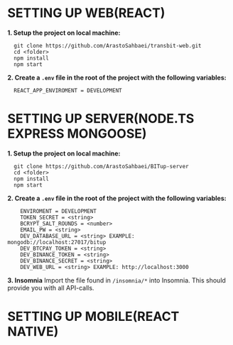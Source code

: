 # SETTING UP WEB(REACT)
**1. Setup the project on local machine:**
``` 
  git clone https://github.com/ArastoSahbaei/transbit-web.git
  cd <folder>
  npm install
  npm start
```
**2. Create a `.env` file in the root of the project with the following variables:**
```
  REACT_APP_ENVIROMENT = DEVELOPMENT
```
# SETTING UP SERVER(NODE.TS EXPRESS MONGOOSE)
**1. Setup the project on local machine:**
``` 
  git clone https://github.com/ArastoSahbaei/BITup-server
  cd <folder>
  npm install
  npm start
```
**2. Create a `.env` file in the root of the project with the following variables:**
```
    ENVIROMENT = DEVELOPMENT
    TOKEN_SECRET = <string>
    BCRYPT_SALT_ROUNDS = <number>
    EMAIL_PW = <string>
    DEV_DATABASE_URL = <string> EXAMPLE: mongodb://localhost:27017/bitup
    DEV_BTCPAY_TOKEN = <string>
    DEV_BINANCE_TOKEN = <string>
    DEV_BINANCE_SECRET = <string>
    DEV_WEB_URL = <string> EXAMPLE: http://localhost:3000
```
**3. Insomnia**
  Import the file found in `/insomnia/*` into Insomnia. This should provide you with all API-calls.

# SETTING UP MOBILE(REACT NATIVE)